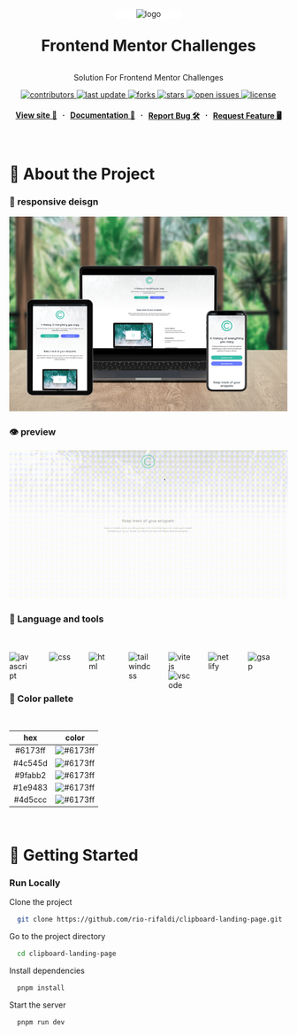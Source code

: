 <div align="center">

  <img src="https://cdnlogo.com/logos/f/56/frontendmentor.svg" alt="logo" width="200" height="auto" style="background-color : white; padding : 0 2.5rem; border-radius: 1rem " />
  <h1 style="margin: 2rem 0 ">Frontend Mentor Challenges</h1>
  
  <p >
    Solution For Frontend Mentor Challenges
  </p>
  
  
<!-- Badges -->
<p >
  <a href="https://github.com/rio-rifaldi/clipboard-landing-page/graphs/contributors">
    <img src="https://img.shields.io/github/contributors/rio-rifaldi/clipboard-landing-page" alt="contributors" />
  </a>
  <a href="">
    <img src="https://img.shields.io/github/last-commit/rio-rifaldi/clipboard-landing-page" alt="last update" />
  </a>
  <a href="https://github.com/rio-rifaldi/clipboard-landing-page/network/members">
    <img src="https://img.shields.io/github/forks/rio-rifaldi/clipboard-landing-page" alt="forks" />
  </a>
  <a href="https://github.com/rio-rifaldi/clipboard-landing-page/stargazers">
    <img src="https://img.shields.io/github/stars/rio-rifaldi/clipboard-landing-page" alt="stars" />
  </a>
  <a href="https://github.com/rio-rifaldi/clipboard-landing-page/issues/">
    <img src="https://img.shields.io/github/issues/rio-rifaldi/clipboard-landing-page" alt="open issues" />
  </a>
  <a href="https://github.com/rio-rifaldi/clipboard-landing-page/blob/master/LICENSE">
    <img src="https://img.shields.io/github/license/rio-rifaldi/clipboard-landing-page.svg" alt="license" />
  </a>
</p>
   
<h4 style="display: flex; justify-content: center; gap:.6rem">
    <a href="https://rio-clipboard-landing-page.netlify.app">View site 🚀</a>
  <span> · </span>
    <a href="https://github.com/rio-rifaldi/clipboard-landing-page">Documentation 📕</a>
  <span> · </span>
    <a href="https://github.com/rio-rifaldi/clipboard-landing-page/issues/">Report Bug 🛠️</a>
  <span> · </span>
    <a href="https://github.com/rio-rifaldi/clipboard-landing-page/issues/">Request Feature 🖥️</a>
</h4>
</div>

<br />

<!-- About the Project -->
# 📌 About the Project


<!-- Screenshots -->
### 📸 responsive deisgn

<div align="center"> 
  <img src="./images/showcase/responsive-design.png" alt="screenshot" />
</div>

<!-- motion -->

### 👁️ preview
<div align="center"> 
  <img src="./images/showcase/preview.gif" alt="preview" width="900" height="auto"  />
</div>

<!-- language and tools -->
### 🧰 Language and tools
<br><br>
<a target="blank" href="https://developer.mozilla.org/en-US/docs/Web/JavaScript">
   <img align="left" width="40px" src="https://cdn.jsdelivr.net/gh/devicons/devicon@latest/icons/javascript/javascript-original.svg" style="padding-right:2rem;text" alt="javascript"/>
</a>
<a target="blank" href="https://developer.mozilla.org/en-US/docs/Web/CSS">
   <img align="left" width="40px" src="https://cdn.jsdelivr.net/gh/devicons/devicon@latest/icons/css3/css3-original.svg" style="padding-right:2rem;" alt="css"/>
</a>
<a target="blank" href="https://developer.mozilla.org/en-US/docs/Web/HTML">
   <img align="left" width="40px" src="https://cdn.jsdelivr.net/gh/devicons/devicon@latest/icons/html5/html5-original.svg" style="padding-right:2rem;" alt="html"/>
</a>
<a target="blank" href="https://tailwindcss.com/">
   <img align="left" width="40px" src="https://cdn.jsdelivr.net/gh/devicons/devicon@latest/icons/tailwindcss/tailwindcss-original.svg" style="padding-right:2rem;" alt="tailwindcss"/>
</a>
<a target="blank" href="https://vitejs.dev/">
   <img align="left" width="40px" src="https://cdn.jsdelivr.net/gh/devicons/devicon@latest/icons/vitejs/vitejs-original.svg" style="padding-right:2rem;" alt="vitejs"/>
</a>
<a target="blank" href="https://www.netlify.com/">
   <img align="left" width="40px" src="https://cdn.jsdelivr.net/gh/devicons/devicon@latest/icons/netlify/netlify-original.svg" style="padding-right:2rem;" alt="netlify"/>
</a>
<a target="blank" href="https://gsap.com/">
   <img align="left" width="40px" src="https://www.cdnlogo.com/logos/g/31/gsap-greensock.svg" style="padding-right:2rem;" alt="gsap"/>
</a>
<a target="blank" href="https://code.visualstudio.com/">
   <img align="left" width="40px" src="https://www.cdnlogo.com/logos/v/82/visual-studio-code.svg" style="padding-right:2rem;" alt="vscode"/>
</a>
<br> <br><br>

  <!-- color pallete -->



### 🎨 Color pallete

<br>

| **hex** |                                    **color**                                    |
|:-------:|:-------------------------------------------------------------------------------:|
| #6173ff | ![#6173ff](https://icongr.am/entypo/controller-record.svg?size=50&color=6173ff) |
| #4c545d | ![#6173ff](https://icongr.am/entypo/controller-record.svg?size=50&color=4c545d) |
| #9fabb2 | ![#6173ff](https://icongr.am/entypo/controller-record.svg?size=50&color=9fabb2) |
| #1e9483 | ![#6173ff](https://icongr.am/entypo/controller-record.svg?size=50&color=1e9483) |
| #4d5ccc | ![#6173ff](https://icongr.am/entypo/controller-record.svg?size=50&color=4d5ccc) |

<br>

# 📌 Getting Started

<!-- Run Locally -->
### Run Locally

Clone the project

```bash
  git clone https://github.com/rio-rifaldi/clipboard-landing-page.git
```

Go to the project directory

```bash
  cd clipboard-landing-page
```

Install dependencies

```bash
  pnpm install
```

Start the server

```bash
  pnpm run dev
```

